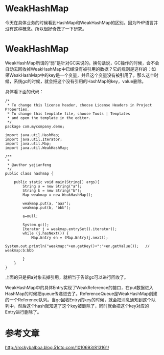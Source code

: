 # WeakHashMap

今天在具体业务的时候看到HashMap和WeakHashMap的区别。因为PHP语言并没有这种概念。所以很好奇做了一下研究。

# WeakHashMap

WeakHashMap所谓的“弱”是针对GC来说的。换句话说，GC操作的时候，会不会自动去回收掉WeakHashMap中已经没有被引用的数据？它的规则是这样的：如果WeakHashMap中的key是一个变量，并且这个变量没有被引用了。那么这个时候，系统gc的时候，就会把这个没有引用的HashMap的key，value删除。

具体看下面的代码：
```
/*
 * To change this license header, choose License Headers in Project Properties.
 * To change this template file, choose Tools | Templates
 * and open the template in the editor.
 */
package com.mycompany.demo;

import java.util.HashMap;
import java.util.Iterator;
import java.util.Map;
import java.util.WeakHashMap;

/**
 *
 * @author yejianfeng
 */
public class hashmap {

    public static void main(String[] args){
        String a = new String("a");  
        String b = new String("b");  
        Map weakmap = new WeakHashMap();  

        weakmap.put(a, "aaa");  
        weakmap.put(b, "bbb");  

        a=null;  

        System.gc();  
        Iterator j = weakmap.entrySet().iterator();  
        while (j.hasNext()) {  
            Map.Entry en = (Map.Entry)j.next();  
            System.out.println("weakmap:"+en.getKey()+":"+en.getValue());   // weakmap:b:bbb

        }  
    }  
}

```

上面的只是把a对象去掉引用，就相当于告诉gc可以进行回收了。

WeakHashMap中的具体Entry实现了WeakReference<Object>的接口，在put数据进入HashMap的时候把queue传递进去了。ReferenceQueue<Object>是WeakHashMap创建的一个Reference队列。当gc回收Entry的key的时候，就会把消息通知到这个队列中，然后这个hash就知道了这个key被删除了，同时就会把这个key对应的Entry进行删除了。

# 参考文章

http://rockybalboa.blog.51cto.com/1010693/813161/
